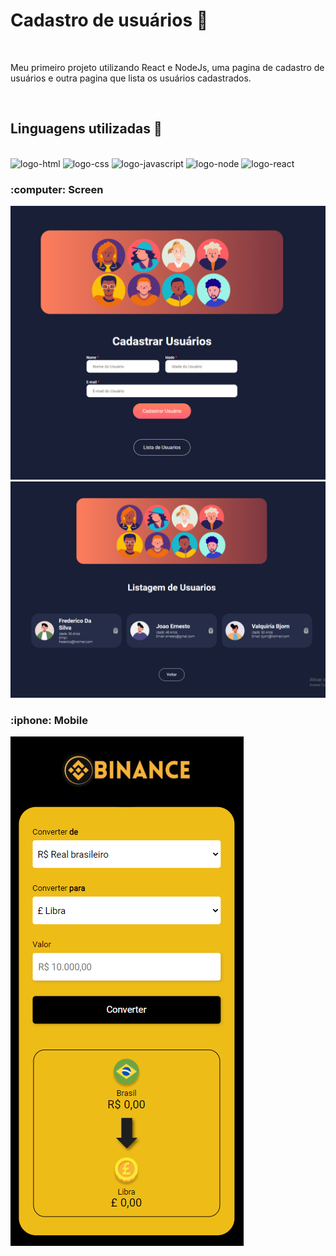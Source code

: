<h1>Cadastro de usuários 🧑</h1>
<br>
<p> Meu primeiro projeto utilizando React e NodeJs, uma pagina de cadastro de usuários e outra pagina que lista os usuários cadastrados. </p>
<br>
<h2>Linguagens utilizadas 🚀</h2>
<br>
<img src="https://img.shields.io/badge/HTML5-E34F26?style=for-the-badge&logo=html5&logoColor=white" alt="logo-html">
<img src="https://img.shields.io/badge/CSS3-1572B6?style=for-the-badge&logo=css3&logoColor=white" alt="logo-css">
<img src="https://img.shields.io/badge/JavaScript-F7DF1E?style=for-the-badge&logo=javascript&logoColor=black" alt="logo-javascript">
<img src="https://img.shields.io/badge/Node.js-43853D?style=for-the-badge&logo=node.js&logoColor=white" alt="logo-node">
<img src="https://img.shields.io/badge/React-20232A?style=for-the-badge&logo=react&logoColor=61DAFB" alt="logo-react">
<br>
<h3>:computer: Screen</h3>
<img src = "https://github.com/mathrusso99/react-usuarios/blob/main/src/assets/Captura%20de%20Tela%20(44).png?raw=true">
<img src = "https://github.com/mathrusso99/react-usuarios/blob/main/src/assets/Captura%20de%20Tela%20(57).png?raw=true">


<h3> :iphone: Mobile</h3>
<img src = "https://github.com/mathrusso99/conversor-de-moedas/blob/main/assets/mobile.png?raw=true">


